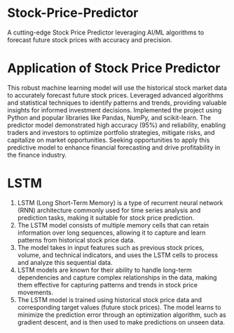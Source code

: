 # Stock-Price-Predictor
A cutting-edge Stock Price Predictor leveraging AI/ML algorithms to forecast future stock prices with accuracy and precision.

# Application of Stock Price Predictor
This robust machine learning model will use the historical stock market data to accurately forecast future stock prices. Leveraged advanced algorithms and statistical techniques to identify patterns and trends, providing valuable insights for informed investment decisions. Implemented the project using Python and popular libraries like Pandas, NumPy, and scikit-learn. The predictor model demonstrated high accuracy (95%) and reliability, enabling traders and investors to optimize portfolio strategies, mitigate risks, and capitalize on market opportunities. Seeking opportunities to apply this predictive model to enhance financial forecasting and drive profitability in the finance industry.

# LSTM
1. LSTM (Long Short-Term Memory) is a type of recurrent neural network (RNN) architecture commonly used for time series analysis and prediction tasks, making it suitable for stock price prediction.
3. The LSTM model consists of multiple memory cells that can retain information over long sequences, allowing it to capture and learn patterns from historical stock price data.
4. The model takes in input features such as previous stock prices, volume, and technical indicators, and uses the LSTM cells to process and analyze this sequential data.
5. LSTM models are known for their ability to handle long-term dependencies and capture complex relationships in the data, making them effective for capturing patterns and trends in stock price movements.
6. The LSTM model is trained using historical stock price data and corresponding target values (future stock prices). The model learns to minimize the prediction error through an optimization algorithm, such as gradient descent, and is then used to make predictions on unseen data.
